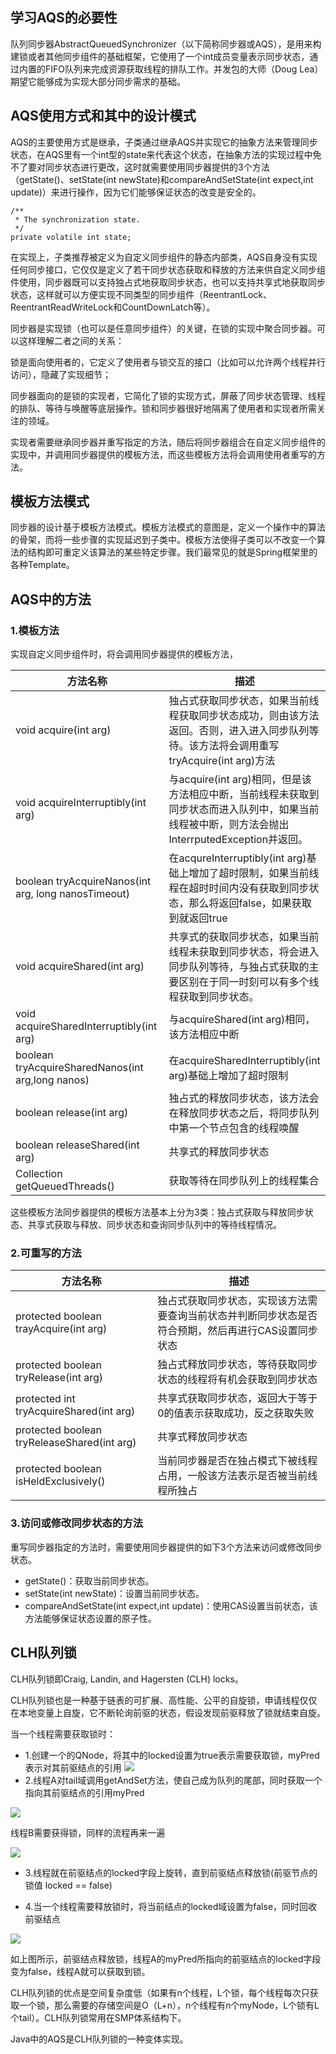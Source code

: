 ## 学习AQS的必要性 

队列同步器AbstractQueuedSynchronizer（以下简称同步器或AQS），是用来构建锁或者其他同步组件的基础框架，它使用了一个int成员变量表示同步状态，通过内置的FIFO队列来完成资源获取线程的排队工作。并发包的大师（Doug Lea）期望它能够成为实现大部分同步需求的基础。

## AQS使用方式和其中的设计模式
 
AQS的主要使用方式是继承，子类通过继承AQS并实现它的抽象方法来管理同步状态，在AQS里有一个int型的state来代表这个状态，在抽象方法的实现过程中免不了要对同步状态进行更改，这时就需要使用同步器提供的3个方法（getState()、setState(int newState)和compareAndSetState(int expect,int update)）来进行操作，因为它们能够保证状态的改变是安全的。

```
/**
 * The synchronization state.
 */
private volatile int state;
```

在实现上，子类推荐被定义为自定义同步组件的静态内部类，AQS自身没有实现任何同步接口，它仅仅是定义了若干同步状态获取和释放的方法来供自定义同步组件使用，同步器既可以支持独占式地获取同步状态，也可以支持共享式地获取同步状态，这样就可以方便实现不同类型的同步组件（ReentrantLock、ReentrantReadWriteLock和CountDownLatch等）。

同步器是实现锁（也可以是任意同步组件）的关键，在锁的实现中聚合同步器。可以这样理解二者之间的关系：

锁是面向使用者的，它定义了使用者与锁交互的接口（比如可以允许两个线程并行访问），隐藏了实现细节；

同步器面向的是锁的实现者，它简化了锁的实现方式，屏蔽了同步状态管理、线程的排队、等待与唤醒等底层操作。锁和同步器很好地隔离了使用者和实现者所需关注的领域。

实现者需要继承同步器并重写指定的方法，随后将同步器组合在自定义同步组件的实现中，并调用同步器提供的模板方法，而这些模板方法将会调用使用者重写的方法。

## 模板方法模式

同步器的设计基于模板方法模式。模板方法模式的意图是，定义一个操作中的算法的骨架，而将一些步骤的实现延迟到子类中。模板方法使得子类可以不改变一个算法的结构即可重定义该算法的某些特定步骤。我们最常见的就是Spring框架里的各种Template。



## AQS中的方法
### 1.模板方法
实现自定义同步组件时，将会调用同步器提供的模板方法，

| 方法名称 | 描述 |
|--|--|
| void acquire(int arg) | 独占式获取同步状态，如果当前线程获取同步状态成功，则由该方法返回。否则，进入进入同步队列等待。该方法将会调用重写tryAcquire(int arg)方法 |
| void acquireInterruptibly(int arg) | 与acquire(int arg)相同，但是该方法相应中断，当前线程未获取到同步状态而进入队列中，如果当前线程被中断，则方法会抛出InterrputedException并返回。 |
| boolean tryAcquireNanos(int arg, long nanosTimeout) |在acqureInterruptibly(int arg)基础上增加了超时限制，如果当前线程在超时时间内没有获取到同步状态，那么将返回false，如果获取到就返回true  |
| void acquireShared(int arg) |共享式的获取同步状态，如果当前线程未获取到同步状态，将会进入同步队列等待，与独占式获取的主要区别在于同一时刻可以有多个线程获取到同步状态。  |
| void acquireSharedInterruptibly(int arg) | 与acquireShared(int arg)相同，该方法相应中断 |
| boolean tryAcquireSharedNanos(int arg,long nanos) | 在acquireSharedInterruptibly(int arg)基础上增加了超时限制  |
| boolean release(int arg) | 独占式的释放同步状态，该方法会在释放同步状态之后，将同步队列中第一个节点包含的线程唤醒 |
| boolean releaseShared(int arg) | 共享式的释放同步状态 |
| Collection<Thread> getQueuedThreads() | 获取等待在同步队列上的线程集合 |

这些模板方法同步器提供的模板方法基本上分为3类：独占式获取与释放同步状态、共享式获取与释放、同步状态和查询同步队列中的等待线程情况。

### 2.可重写的方法

| 方法名称 | 描述 |
|--|--|
| protected boolean trayAcquire(int arg) | 独占式获取同步状态，实现该方法需要查询当前状态并判断同步状态是否符合预期，然后再进行CAS设置同步状态 |
| protected boolean tryRelease(int arg) | 独占式释放同步状态，等待获取同步状态的线程将有机会获取到同步状态 |
| protected int tryAcquireShared(int arg) | 共享式获取同步状态，返回大于等于0的值表示获取成功，反之获取失败 |
| protected boolean tryReleaseShared(int arg) | 共享式释放同步状态 |
 | protected boolean isHeldExclusively() | 当前同步器是否在独占模式下被线程占用，一般该方法表示是否被当前线程所独占 |

### 3.访问或修改同步状态的方法

重写同步器指定的方法时，需要使用同步器提供的如下3个方法来访问或修改同步状态。

- getState()：获取当前同步状态。
- setState(int newState)：设置当前同步状态。
- compareAndSetState(int expect,int update)：使用CAS设置当前状态，该方法能够保证状态设置的原子性。 

## CLH队列锁 

CLH队列锁即Craig, Landin, and Hagersten (CLH) locks。

CLH队列锁也是一种基于链表的可扩展、高性能、公平的自旋锁，申请线程仅仅在本地变量上自旋，它不断轮询前驱的状态，假设发现前驱释放了锁就结束自旋。

当一个线程需要获取锁时：

- 1.创建一个的QNode，将其中的locked设置为true表示需要获取锁，myPred表示对其前驱结点的引用
![](https://gitee.com/zhpanvip/images/raw/master/project/article/thread/clh1.png)
- 2.线程A对tail域调用getAndSet方法，使自己成为队列的尾部，同时获取一个指向其前驱结点的引用myPred

![](https://gitee.com/zhpanvip/images/raw/master/project/article/thread/clh2.png)

线程B需要获得锁，同样的流程再来一遍

![](https://gitee.com/zhpanvip/images/raw/master/project/article/thread/clh3.png)

- 3.线程就在前驱结点的locked字段上旋转，直到前驱结点释放锁(前驱节点的锁值 locked == false)

- 4.当一个线程需要释放锁时，将当前结点的locked域设置为false，同时回收前驱结点

![](https://gitee.com/zhpanvip/images/raw/master/project/article/thread/clh4.png)

如上图所示，前驱结点释放锁，线程A的myPred所指向的前驱结点的locked字段变为false，线程A就可以获取到锁。

CLH队列锁的优点是空间复杂度低（如果有n个线程，L个锁，每个线程每次只获取一个锁，那么需要的存储空间是O（L+n），n个线程有n个myNode，L个锁有L个tail）。CLH队列锁常用在SMP体系结构下。

Java中的AQS是CLH队列锁的一种变体实现。